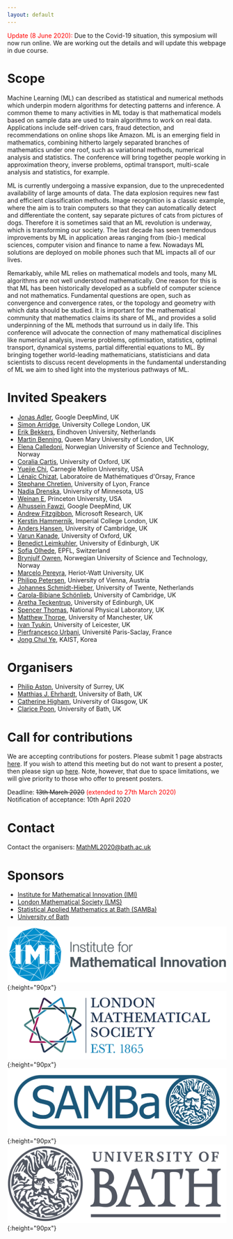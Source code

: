 ```yaml
---
layout: default
---
```



<span style="color:white"> </span>

<span style="color:red"> Update (8 June 2020):</span> Due to the Covid-19 situation, this symposium will now run online. We are working out the details and will update this webpage in due course.


# Scope
Machine Learning (ML) can described as statistical and numerical methods which underpin modern algorithms for detecting patterns and inference. A common theme to many activities in ML today is that mathematical models based on sample data are used to train algorithms to work on real data. Applications include self-driven cars, fraud detection, and recommendations on online shops like Amazon. ML is an emerging field in mathematics, combining hitherto largely separated branches of mathematics under one roof, such as variational methods, numerical analysis and statistics. The conference will bring together people working in approximation theory, inverse problems, optimal transport, multi-scale analysis and statistics, for example. 
 
ML is currently undergoing a massive expansion, due to the unprecedented availability of large amounts of data. The data explosion requires new fast and efficient classification methods. Image recognition is a classic example, where the aim is to train computers so that they can automatically detect and differentiate the content, say separate pictures of cats from pictures of dogs. Therefore it is sometimes said that an ML revolution is  underway, which is transforming our society. The last decade has seen tremendous improvements by ML in application areas ranging from (bio-) medical sciences, computer vision and finance to name a few. Nowadays ML solutions are deployed on mobile phones such that ML impacts all of our lives. 
  
Remarkably, while ML relies on mathematical models and tools, many ML algorithms are not well understood mathematically. One reason for this is that ML has been historically developed as a subfield of computer science and not mathematics. Fundamental questions are open, such as convergence and convergence rates, or the topology and geometry with which data should be studied. It is important for the mathematical community that mathematics claims its share of ML, and provides a solid underpinning of the ML methods that surround us in daily life. This conference will advocate the connection of many mathematical disciplines like numerical analysis, inverse problems, optimisation, statistics, optimal transport, dynamical systems, partial differential equations to ML. By bringing together world-leading mathematicians, statisticians and data scientists to discuss recent developments in the fundamental understanding of ML we aim to shed light into the mysterious pathways of ML.

# Invited Speakers
- [Jonas Adler](https://jonasadler.com/), Google DeepMind, UK
- [Simon Arridge](http://www0.cs.ucl.ac.uk/staff/S.Arridge/), University College London, UK
- [Erik Bekkers](https://www.tue.nl/en/research/researchers/erik-bekkers/), Eindhoven University, Netherlands
- [Martin Benning](https://www.qmul.ac.uk/maths/profiles/benningmartin.html), Queen Mary University of London, UK
- [Elena Calledoni](https://www.ntnu.edu/employees/elena.celledoni), Norwegian University of Science and Technology, Norway
- [Coralia Cartis](http://people.maths.ox.ac.uk/cartis/), University of Oxford, UK
- [Yuejie Chi](https://users.ece.cmu.edu/~yuejiec/), Carnegie Mellon University, USA
- [Lénaïc Chizat](https://lchizat.github.io/), Laboratoire de Mathématiques d'Orsay, France
- [Stephane Chretien](https://sites.google.com/site/stephanegchretien/home), University of Lyon, France
- [Nadia Drenska](https://ndrenska.wixsite.com/ver0), University of Minnesota, US
- [Weinan E](https://web.math.princeton.edu/~weinan/), Princeton University, USA
- [Alhussein Fawzi](http://www.alhusseinfawzi.info/), Google DeepMind, UK
- [Andrew Fitzgibbon](https://www.microsoft.com/en-us/research/people/awf/), Microsoft Research, UK
- [Kerstin Hammernik](https://biomedia.doc.ic.ac.uk/person/kerstin-hammernik/), Imperial College London, UK
- [Anders Hansen](http://www.damtp.cam.ac.uk/research/afha/anders/), University of Cambridge, UK
- [Varun Kanade](http://www.cs.ox.ac.uk/people/varun.kanade/myindex.html), University of Oxford, UK
- [Benedict Leimkuhler](http://kac.maths.ed.ac.uk/~bl), University of Edinburgh, UK
- [Sofia Olhede](https://people.epfl.ch/sofia.olhede?lang=en), EPFL, Switzerland
- [Brynjulf Owren](https://www.ntnu.edu/employees/brynjulf.owren), Norwegian University of Science and Technology, Norway
- [Marcelo Pereyra](https://www.macs.hw.ac.uk/~mp71/about.html), Heriot-Watt University, UK
- [Philipp Petersen](http://www.pc-petersen.eu/), University of Vienna, Austria
- [Johannes Schmidt-Hieber](https://wwwhome.ewi.utwente.nl/~schmidtaj/), University of Twente, Netherlands
- [Carola-Bibiane Schönlieb](https://www.damtp.cam.ac.uk/user/cbs31/Home.html), University of Cambridge, UK
- [Aretha Teckentrup](https://www.maths.ed.ac.uk/~ateckent/), University of Edinburgh, UK
- [Spencer Thomas](https://www.npl.co.uk/people/spencer-thomas), National Physical Laboratory, UK
- [Matthew Thorpe](http://www.damtp.cam.ac.uk/people/mt748/), University of Manchester, UK
- [Ivan Tyukin](https://www2.le.ac.uk/departments/mathematics/extranet/staff-material/staff-profiles/it37), University of Leicester, UK
- [Pierfrancesco Urbani](https://scholar.google.co.uk/citations?user=tV7pohwAAAAJ&hl=en), Université Paris-Saclay, France
- [Jong Chul Ye](https://bispl.weebly.com/professor.html), KAIST, Korea

# Organisers
- [Philip Aston](https://www.surrey.ac.uk/people/philip-aston), University of Surrey, UK
- [Matthias J. Ehrhardt](https://mehrhardt.github.io/), University of Bath, UK
- [Catherine Higham](https://www.gla.ac.uk/schools/computing/staff/catherinehigham/), University of Glasgow, UK
- [Clarice Poon](http://www.damtp.cam.ac.uk/user/cmhsp2/), University of Bath, UK

# Call for contributions
We are accepting contributions for posters. Please submit 1 page abstracts [here](https://docs.google.com/forms/d/e/1FAIpQLSdXYTucpfDubVkalV2ZbC7Qln0h__O692iHcsJOyc9R2KpAEw/viewform). If you wish to attend this meeting but do not want to present a poster, then please sign up [here](https://docs.google.com/forms/d/e/1FAIpQLSdUnm5s_QROWRn5PQVYOFzD1XtNf8kBFwtCD3d6qyhFjcPnoA/viewform). Note, however, that due to space limitations, we will give priority to those who offer to present posters.

Deadline: <s>13th March 2020</s> <font color="red">(extended to 27th March 2020)</font><br/>
Notification of acceptance: 10th April 2020

# Contact
Contact the organisers: [MathML2020@bath.ac.uk](MathML2020@bath.ac.uk)

# Sponsors
- [Institute for Mathematical Innovation (IMI)](https://www.bath.ac.uk/research-institutes/institute-for-mathematical-innovation/)
- [London Mathematical Society (LMS)](https://www.lms.ac.uk/)
- [Statistical Applied Mathematics at Bath (SAMBa)](http://www.bath.ac.uk/centres-for-doctoral-training/epsrc-centre-for-doctoral-training-in-statistical-applied-mathematics-samba/)
- [University of Bath](https://www.bath.ac.uk/)

 
![IMI](assets/logo/logo_imi.png){:height="90px"}
![LMS](assets/logo/logo_lms.jpg){:height="90px"}
![SAMBa](assets/logo/logo_samba.png){:height="90px"}
![Bath](assets/logo/logo_bath.png){:height="90px"}
